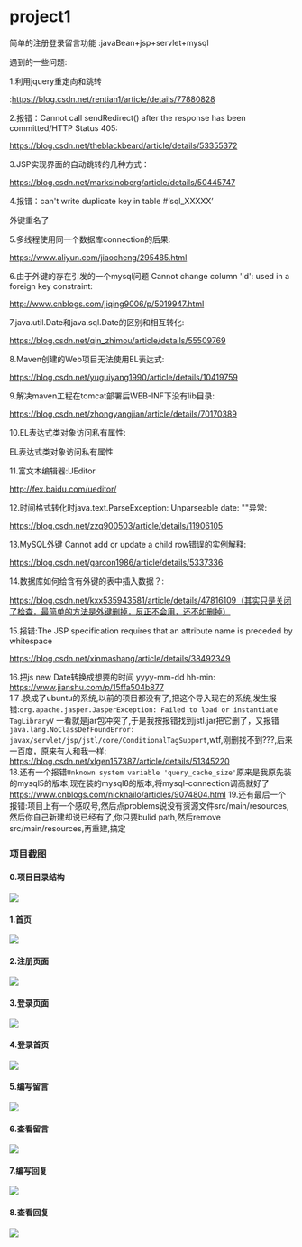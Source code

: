 # project1
简单的注册登录留言功能  :javaBean+jsp+servlet+mysql

遇到的一些问题:

1.利用jquery重定向和跳转

:https://blog.csdn.net/rentian1/article/details/77880828

2.报错：Cannot call sendRedirect() after the response has been committed/HTTP Status 405:

https://blog.csdn.net/theblackbeard/article/details/53355372

3.JSP实现界面的自动跳转的几种方式：

https://blog.csdn.net/marksinoberg/article/details/50445747

4.报错：can't write duplicate key in table #‘sql_XXXXX’

外键重名了

5.多线程使用同一个数据库connection的后果:

https://www.aliyun.com/jiaocheng/295485.html

6.由于外键的存在引发的一个mysql问题 Cannot change column 'id': used in a foreign key constraint:

http://www.cnblogs.com/jiqing9006/p/5019947.html

7.java.util.Date和java.sql.Date的区别和相互转化:

https://blog.csdn.net/qin_zhimou/article/details/55509769

8.Maven创建的Web项目无法使用EL表达式:

https://blog.csdn.net/yuguiyang1990/article/details/10419759

9.解决maven工程在tomcat部署后WEB-INF下没有lib目录:

https://blog.csdn.net/zhongyangjian/article/details/70170389

10.EL表达式类对象访问私有属性:

EL表达式类对象访问私有属性

11.富文本编辑器:UEditor

http://fex.baidu.com/ueditor/

12.时间格式转化时java.text.ParseException: Unparseable date: ""异常:

https://blog.csdn.net/zzq900503/article/details/11906105

13.MySQL外键 Cannot add or update a child row错误的实例解释:

https://blog.csdn.net/garcon1986/article/details/5337336

14.数据库如何给含有外键的表中插入数据？:

https://blog.csdn.net/kxx535943581/article/details/47816109（其实只是关闭了检查，最简单的方法是外键删掉，反正不会用，还不如删掉）

15.报错:The JSP specification requires that an attribute name is preceded by whitespace

https://blog.csdn.net/xinmashang/article/details/38492349

16.把js  new Date转换成想要的时间 yyyy-mm-dd  hh-min:
https://www.jianshu.com/p/15ffa504b877<br/>
1７.换成了ubuntu的系统,以前的项目都没有了,把这个导入现在的系统,发生报错:```org.apache.jasper.JasperException: Failed to load or instantiate TagLibraryV``` 一看就是jar包冲突了,于是我按报错找到jstl.jar把它删了，又报错```java.lang.NoClassDefFoundError: javax/servlet/jsp/jstl/core/ConditionalTagSupport```,wtf,刚删找不到???,后来一百度，原来有人和我一样:<br/>https://blog.csdn.net/xlgen157387/article/details/51345220<br/>
18.还有一个报错```Unknown system variable 'query_cache_size'```原来是我原先装的mysql5的版本,现在装的mysql8的版本,将mysql-connection调高就好了<br/>
https://www.cnblogs.com/nicknailo/articles/9074804.html
19.还有最后一个报错:项目上有一个感叹号,然后点problems说没有资源文件src/main/resources,然后你自己新建却说已经有了,你只要bulid path,然后remove src/main/resources,再重建,搞定

### 项目截图

#### 0.项目目录结构
<img src="https://github.com/wantao666/java-project1/blob/master/result-image/0.png?raw=true"/>

#### 1.首页
<img src="https://github.com/wantao666/java-project1/blob/master/result-image/1.png?raw=true"/>

#### 2.注册页面
<img src="https://github.com/wantao666/java-project1/blob/master/result-image/2.png?raw=true"/>

#### 3.登录页面
<img src="https://github.com/wantao666/java-project1/blob/master/result-image/3.png?raw=true"/>

#### 4.登录首页
<img src="https://github.com/wantao666/java-project1/blob/master/result-image/4.png?raw=true"/>

#### 5.编写留言
<img src="https://github.com/wantao666/java-project1/blob/master/result-image/5.png?raw=true"/>

#### 6.查看留言
<img src="https://github.com/wantao666/java-project1/blob/master/result-image/6.png?raw=true"/>

#### 7.编写回复
<img src="https://github.com/wantao666/java-project1/blob/master/result-image/7.png?raw=true"/>

#### 8.查看回复
<img src="https://github.com/wantao666/java-project1/blob/master/result-image/8.png?raw=true"/>

